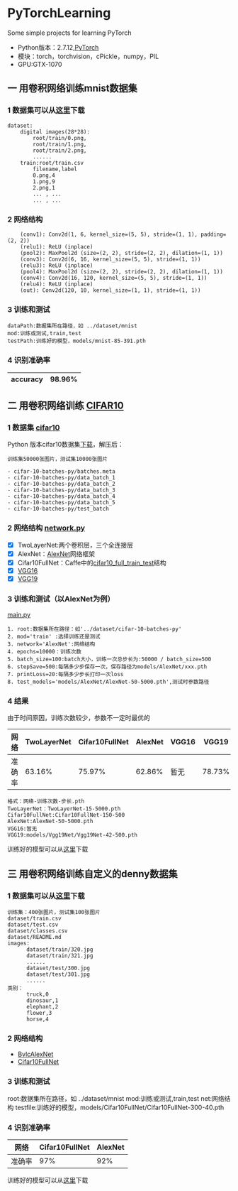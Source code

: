 # PyTorchLearning
Some simple projects for learning PyTorch

- Python版本：2.7.12,[PyTorch](http://pytorch.org/)
- 模块：torch，torchvision，cPickle，numpy，PIL
- GPU:GTX-1070

## 一 用卷积网络训练mnist数据集
### 1 数据集可以从[这里](https://pan.baidu.com/s/1jImSbps)下载

```
dataset:
    digital images(28*28):
        root/train/0.png,
        root/train/1.png,
        root/train/2.png,
        ......
    train:root/train.csv
        filename,label
        0.png,4
        1.png,9
        2.png,1
        ... , ...
        ... , ...
```

### 2 网络结构

```
    (conv1): Conv2d(1, 6, kernel_size=(5, 5), stride=(1, 1), padding=(2, 2))
    (relu1): ReLU (inplace)
    (pool2): MaxPool2d (size=(2, 2), stride=(2, 2), dilation=(1, 1))
    (conv3): Conv2d(6, 16, kernel_size=(5, 5), stride=(1, 1))
    (relu3): ReLU (inplace)
    (pool4): MaxPool2d (size=(2, 2), stride=(2, 2), dilation=(1, 1))
    (conv4): Conv2d(16, 120, kernel_size=(5, 5), stride=(1, 1))
    (relu4): ReLU (inplace)
    (out): Conv2d(120, 10, kernel_size=(1, 1), stride=(1, 1))

```
### 3 训练和测试

```
dataPath:数据集所在路径，如 ../dataset/mnist
mod:训练或测试,train,test
testPath:训练好的模型，models/mnist-85-391.pth

```
### 4 识别准确率

accuracy | 98.96%
--- | ---

## 二 用卷积网络训练 [CIFAR10](http://www.cs.toronto.edu/~kriz/cifar.html) 

### 1 数据集 [cifar10](http://www.cs.toronto.edu/~kriz/cifar.html)
Python 版本cifar10数据集[下载](http://www.cs.toronto.edu/~kriz/cifar-10-python.tar.gz)，解压后：

```
训练集50000张图片，测试集10000张图片

- cifar-10-batches-py/batches.meta
- cifar-10-batches-py/data_batch_1
- cifar-10-batches-py/data_batch_2
- cifar-10-batches-py/data_batch_3
- cifar-10-batches-py/data_batch_4
- cifar-10-batches-py/data_batch_5
- cifar-10-batches-py/test_batch
```


### 2 网络结构 [network.py](https://github.com/songh1024/PyTorchLearning/blob/master/cifar10/network.py)
- [x] TwoLayerNet:两个卷积层，三个全连接层
- [x] AlexNet：[AlexNet](https://github.com/BVLC/caffe/tree/master/models/bvlc_alexnet)网络框架
- [x] Cifar10FullNet：Caffe中的[cifar10_full_train_test](https://github.com/BVLC/caffe/blob/master/examples/cifar10/cifar10_full_train_test.prototxt)结构
- [x] [VGG16](https://gist.github.com/ksimonyan/211839e770f7b538e2d8)
- [x] [VGG19](https://gist.github.com/ksimonyan/3785162f95cd2d5fee77#file-readme-md)

### 3 训练和测试（以AlexNet为例）

[main.py](https://github.com/songh1024/PyTorchLearning/blob/master/cifar10/main.py)
```
1. root:数据集所在路径：如'../dataset/cifar-10-batches-py'
2. mod='train' :选择训练还是测试
3. network='AlexNet':网络结构
4. epochs=10000：训练次数
5. batch_size=100:batch大小，训练一次总步长为:50000 / batch_size=500
6. stepSave=500:每隔多少步保存一次，保存路径为models/AlexNet/xxx.pth
7. printLoss=20:每隔多少步长打印一次loss
8. test_models='models/AlexNet/AlexNet-50-5000.pth',测试时参数路径
```
### 4 结果
由于时间原因，训练次数较少，参数不一定时最优的

网络 | TwoLayerNet | Cifar10FullNet | AlexNet | VGG16 | VGG19
---|---|---|--- |--- |---
准确率 | 63.16% | 75.97% | 62.86% | 暂无 |78.73%


```
格式：网络-训练次数-步长.pth
TwoLayerNet：TwoLayerNet-15-5000.pth
Cifar10FullNet:Cifar10FullNet-150-500
AlexNet:AlexNet-50-5000.pth
VGG16:暂无
VGG19:models/Vgg19Net/Vgg19Net-42-500.pth

```
训练好的模型可以从[这里](http://pan.baidu.com/s/1o8lxUPk)下载

##  三 用卷积网络训练自定义的denny数据集
### 1 数据集可以从[这里](https://pan.baidu.com/s/1c3xwHS)下载

```
训练集：400张图片，测试集100张图片
dataset/train.csv
dataset/test.csv
dataset/classes.csv
dataset/README.md
images:
      dataset/train/320.jpg
      dataset/train/321.jpg
      ......
      dataset/test/300.jpg
      dataset/test/301.jpg
      ......
类别：
      truck,0
      dinosaur,1
      elephant,2
      flower,3
      horse,4
```
### 2 网络结构
- [BvlcAlexNet](https://github.com/BVLC/caffe/tree/master/models/bvlc_alexnet)
- [Cifar10FullNet](https://github.com/BVLC/caffe/blob/master/examples/cifar10/cifar10_full_train_test.prototxt)

### 3 训练和测试


root:数据集所在路径，如 ../dataset/mnist
mod:训练或测试,train,test
net:网络结构
testfile:训练好的模型，models/Cifar10FullNet/Cifar10FullNet-300-40.pth

### 4 识别准确率

网络  | Cifar10FullNet | AlexNet 
---|---|--- 
准确率 | 97% | 92% 

训练好的模型可以从[这里](https://pan.baidu.com/s/1gfGKuEv)下载

